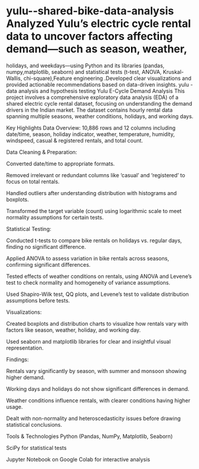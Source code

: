 # yulu--shared-bike-data-analysis Analyzed Yulu’s electric cycle rental data to uncover factors affecting demand—such as season, weather,
holidays, and weekdays—using Python and its libraries (pandas, numpy,matplotlib, seaborn) and statistical
tests (t-test, ANOVA, Kruskal-Wallis, chi-square),Feature engineering .Developed clear visualizations and
provided actionable recommendations based on data-driven insights.
yulu - data analysis and hypothesis testing
Yulu E-Cycle Demand Analysis
This project involves a comprehensive exploratory data analysis (EDA) of a shared electric cycle rental dataset, focusing on understanding the demand drivers in the Indian market. The dataset contains hourly rental data spanning multiple seasons, weather conditions, holidays, and working days.

Key Highlights
Data Overview: 10,886 rows and 12 columns including date/time, season, holiday indicator, weather, temperature, humidity, windspeed, casual & registered rentals, and total count.

Data Cleaning & Preparation:

Converted date/time to appropriate formats.

Removed irrelevant or redundant columns like ‘casual’ and ‘registered’ to focus on total rentals.

Handled outliers after understanding distribution with histograms and boxplots.

Transformed the target variable (count) using logarithmic scale to meet normality assumptions for certain tests.

Statistical Testing:

Conducted t-tests to compare bike rentals on holidays vs. regular days, finding no significant difference.

Applied ANOVA to assess variation in bike rentals across seasons, confirming significant differences.

Tested effects of weather conditions on rentals, using ANOVA and Levene’s test to check normality and homogeneity of variance assumptions.

Used Shapiro-Wilk test, QQ plots, and Levene’s test to validate distribution assumptions before tests.

Visualizations:

Created boxplots and distribution charts to visualize how rentals vary with factors like season, weather, holiday, and working day.

Used seaborn and matplotlib libraries for clear and insightful visual representation.

Findings:

Rentals vary significantly by season, with summer and monsoon showing higher demand.

Working days and holidays do not show significant differences in demand.

Weather conditions influence rentals, with clearer conditions having higher usage.

Dealt with non-normality and heteroscedasticity issues before drawing statistical conclusions.

Tools & Technologies
Python (Pandas, NumPy, Matplotlib, Seaborn)

SciPy for statistical tests

Jupyter Notebook on Google Colab for interactive analysis
